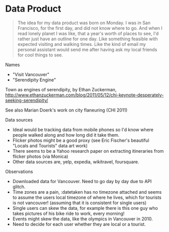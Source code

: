 # Data Product

> The idea for my data product was born on Monday. I was in San Francisco, for the first day, and did not know where to go. And when I read lonely planet I was like, that a year's worth of places to see, I'd rather just have an outline for one day. Like something feasible with expected visiting and walking times. Like the kind of email my personal assistant would send me after having ask my local friends for cool things to see.

Names

- "Visit Vancouver"
- "Serendipity Engine"

Town as engines of serendipity, by Ethan Zuckerman, http://www.ethanzuckerman.com/blog/2011/05/12/chi-keynote-desperately-seeking-serendipity/

See also Marian Doerk's work on city flaneuring (CHI 2011)

Data sources

- Ideal would be tracking data from mobile phones so I'd know where people walked along and how long did it take them.
- Flicker photos might be a good proxy (see Eric Fischer's beautiful "Locals and Tourists" data art work)
- There seems to be a Yahoo research paper on extracting itineraries from flicker photos (via Monica)
- Other data sources are, yelp, expedia, wikitravel, foursquare.

Observations

- Downloaded data for Vancouver. Need to go day by day due to API glitch.
- Time zones are a pain, :datetaken has no timezone attached and seems to assume the users local timezone of where he lives, which for tourists is not vancouver! (assuming that it is consistent for single users)
- Single users can skew the data, for example there is this one guy who takes pictures of his bike ride to work, every morning! 
- Events might skew the data, like the olympics in Vancouver in 2010.
- Need to decide for each user whether they are local or a tourist.


